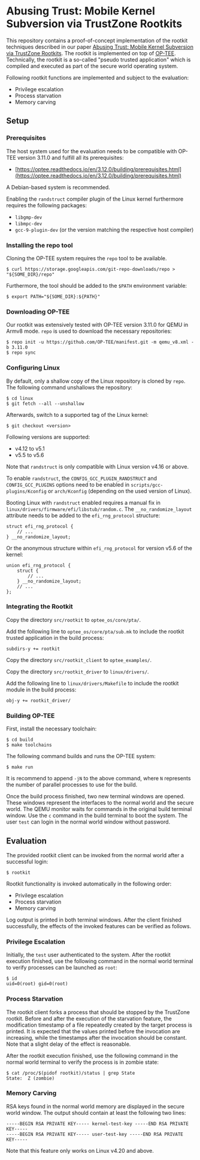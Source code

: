 # Abusing Trust: Mobile Kernel Subversion via TrustZone Rootkits

This repository contains a proof-of-concept implementation of the rootkit techniques described in our paper [Abusing Trust: Mobile Kernel Subversion via TrustZone Rootkits](https://security.inso.tuwien.ac.at/pdfs/woot22-preprint.pdf). The rootkit is implemented on top of [OP-TEE](https://www.op-tee.org/). Technically, the rootkit is a so-called "pseudo trusted application" which is compiled and executed as part of the secure world operating system.

Following rootkit functions are implemented and subject to the evaluation:

* Privilege escalation
* Process starvation
* Memory carving


## Setup

### Prerequisites

The host system used for the evaluation needs to be compatible with OP-TEE version 3.11.0 and fulfill all its prerequisites:

* [https://optee.readthedocs.io/en/3.12.0/building/prerequisites.html](https://optee.readthedocs.io/en/3.12.0/building/prerequisites.html)

A Debian-based system is recommended.

Enabling the `randstruct` compiler plugin of the Linux kernel furthermore requires the following packages:

* `libgmp-dev`
* `libmpc-dev`
* `gcc-9-plugin-dev` (or the version matching the respective host compiler)

### Installing the repo tool

Cloning the OP-TEE system requires the `repo` tool to be available.

```
$ curl https://storage.googleapis.com/git-repo-downloads/repo > "${SOME_DIR}/repo"
```

Furthermore, the tool should be added to the `$PATH` environment variable:

```
$ export PATH="${SOME_DIR}:${PATH}"
```

### Downloading OP-TEE

Our rootkit was extensively tested with OP-TEE version 3.11.0 for QEMU in Armv8 mode. `repo` is used to download the necessary repositories:

```
$ repo init -u https://github.com/OP-TEE/manifest.git -m qemu_v8.xml -b 3.11.0
$ repo sync
```

### Configuring Linux

By default, only a shallow copy of the Linux repository is cloned by `repo`. The following command unshallows the repository:

```
$ cd linux
$ git fetch --all --unshallow
```

Afterwards, switch to a supported tag of the Linux kernel:

```
$ git checkout <version>
```

Following versions are supported:

* v4.12 to v5.1
* v5.5 to v5.6

Note that `randstruct` is only compatible with Linux version v4.16 or above.

To enable `randstruct`, the `CONFIG_GCC_PLUGIN_RANDSTRUCT` and `CONFIG_GCC_PLUGINS` options need to be enabled in `scripts/gcc-plugins/Kconfig` or `arch/Kconfig` (depending on the used version of Linux).

Booting Linux with `randstruct` enabled requires a manual fix in `linux/drivers/firmware/efi/libstub/random.c`. The `__no_randomize_layout` attribute needs to be added to the `efi_rng_protocol` structure:

```
struct efi_rng_protocol {
    // ...
} __no_randomize_layout;
```

Or the anonymous structure within `efi_rng_protocol` for version v5.6 of the kernel:

```
union efi_rng_protocol {
    struct {
        // ...
    } __no_randomize_layout;
    // ...
};
```

### Integrating the Rootkit

Copy the directory `src/rootkit` to `optee_os/core/pta/`.

Add the following line to `optee_os/core/pta/sub.mk` to include the rootkit trusted application in the build process:

```
subdirs-y += rootkit
```

Copy the directory `src/rootkit_client` to `optee_examples/`.

Copy the directory `src/rootkit_driver` to `linux/drivers/`.

Add the following line to `linux/drivers/Makefile` to include the rootkit module in the build process:

```
obj-y += rootkit_driver/
```

### Building OP-TEE

First, install the necessary toolchain:

```
$ cd build
$ make toolchains
```

The following command builds and runs the OP-TEE system:

```
$ make run
```

It is recommend to append `-jN` to the above command, where `N` represents the number of parallel processes to use for the build.

Once the build process finished, two new terminal windows are opened. These windows represent the interfaces to the normal world and the secure world. The QEMU monitor waits for commands in the original build terminal window. Use the `c` command in the build terminal to boot the system. The user `test` can login in the normal world window without password.


## Evaluation

The provided rootkit client can be invoked from the normal world after a successful login:

```
$ rootkit
```

Rootkit functionality is invoked automatically in the following order:

* Privilege escalation
* Process starvation
* Memory carving

Log output is printed in both terminal windows. After the client finished successfully, the effects of the invoked features can be verified as follows.

### Privilege Escalation

Initially, the `test` user authenticated to the system. After the rootkit execution finished, use the following command in the normal world terminal to verify processes can be launched as `root`:

```
$ id
uid=0(root) gid=0(root)
```

### Process Starvation

The rootkit client forks a process that should be stopped by the TrustZone rootkit. Before and after the execution of the starvation feature, the modification timestamp of a file repeatedly created by the target process is printed. It is expected that the values printed before the invocation are increasing, while the timestamps after the invocation should be constant. Note that a slight delay of the effect is reasonable.

After the rootkit execution finished, use the following command in the normal world terminal to verify the process is in zombie state:

```
$ cat /proc/$(pidof rootkit)/status | grep State
State:  Z (zombie)
```

### Memory Carving

RSA keys found in the normal world memory are displayed in the secure world window. The output should contain at least the following two lines:

```
-----BEGIN RSA PRIVATE KEY----- kernel-test-key -----END RSA PRIVATE KEY-----
-----BEGIN RSA PRIVATE KEY----- user-test-key -----END RSA PRIVATE KEY-----
```

Note that this feature only works on Linux v4.20 and above.
